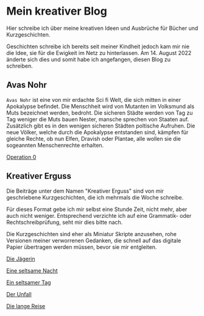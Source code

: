 # Mein kreativer Blog

Hier schreibe ich über meine kreativen Ideen und Ausbrüche für Bücher und Kurzgeschichten.

Geschichten schreibe ich bereits seit meiner Kindheit jedoch kam mir nie die Idee, sie für die Ewigkeit im Netz zu hinterlassen. Am 14. August 2022 änderte sich dies und somit habe ich angefangen, diesen Blog zu schreiben.

## Avas Nohr

`Avas Nohr` ist eine von mir erdachte Sci fi Welt, die sich mitten in einer Apokalypse befindet. Die Menschheit wird von Mutanten im Volksmund als Muts bezeichnet werden, bedroht. Die sicheren Städte werden von Tag zu Tag weniger die Muts bauen Nester, mansche sprechen von Staaten auf. Zusätzlich gibt es in den wenigen sicheren Städten poltische Aufruhen. Die neue Völker, welche durch die Apokalypse entstanden sind, kämpfen für gleiche Rechte, ob nun Elfen, Dravish oder Plantae, alle wollen sie die sogeannten Menschenrechte erhalten.

[Operation 0](./Avas%20Nohr/Operation%200.md)

## Kreativer Erguss

Die Beiträge unter dem Namen "Kreativer Erguss" sind von mir geschriebene Kurzgeschichten, die ich mehrmals die Woche schreibe.

Für dieses Format gebe ich mir selbst eine Stunde Zeit, nicht mehr, aber auch nicht weniger. Entsprechend verzichte ich auf eine Grammatik- oder Rechtschreibprüfung, seht mir dies bitte nach.

Die Kurzgeschichten sind eher als Miniatur Skripte anzusehen, rohe Versionen meiner verworrenen Gedanken, die schnell auf das digitale Papier übertragen werden müssen, bevor sie mir entgleiten.

[Die Jägerin](./kreativerErguss/erguss1.md)

[Eine seltsame Nacht](./kreativerErguss/erguss2.md)

[Ein seltsamer Tag](./kreativerErguss/erguss3.md)

[Der Unfall](./kreativerErguss/erguss4.md)

[Die lange Reise](./kreativerErguss/erguss5.md)
